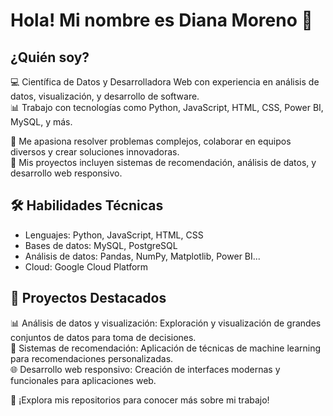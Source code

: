 # Hola! Mi nombre es Diana Moreno 👋
## ¿Quién soy? <br>
💻 Científica de Datos y Desarrolladora Web con experiencia en análisis de datos, visualización, y desarrollo de software.<br>
📊 Trabajo con tecnologías como Python, JavaScript, HTML, CSS, Power BI, MySQL, y más.<br>

🚀 Me apasiona resolver problemas complejos, colaborar en equipos diversos y crear soluciones innovadoras.<br>
🌟 Mis proyectos incluyen sistemas de recomendación, análisis de datos, y desarrollo web responsivo.<br>

## 🛠️ Habilidades Técnicas
- Lenguajes: Python, JavaScript, HTML, CSS <br>
- Bases de datos: MySQL, PostgreSQL <br>
- Análisis de datos: Pandas, NumPy, Matplotlib, Power BI... <br>
- Cloud: Google Cloud Platform <br>

## 🚀 Proyectos Destacados
📊 Análisis de datos y visualización: Exploración y visualización de grandes conjuntos de datos para toma de decisiones. <br>
🧠 Sistemas de recomendación: Aplicación de técnicas de machine learning para recomendaciones personalizadas. <br>
🌐 Desarrollo web responsivo: Creación de interfaces modernas y funcionales para aplicaciones web. <br>

📂 ¡Explora mis repositorios para conocer más sobre mi trabajo!<br>

